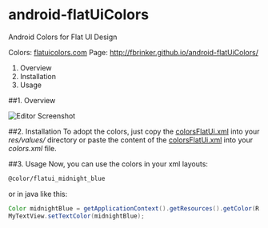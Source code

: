 android-flatUiColors
====================

Android Colors for Flat UI Design

Colors: [flatuicolors.com](http://www.flatuicolors.com/)
Page: http://fbrinker.github.io/android-flatUiColors/

1. Overview
2. Installation
3. Usage

##1. Overview

![Editor Screenshot](https://raw.github.com/fbrinker/android-flatUiColors/master/screenshot.png)

##2. Installation
To adopt the colors, just copy the [colorsFlatUi.xml](../master/res/values/colorsFlatUi.xml) into your *res/values/* directory or paste the content of the [colorsFlatUi.xml](../master/res/values/colorsFlatUi.xml) into your *colors.xml* file.

##3. Usage
Now, you can use the colors in your xml layouts:
```xml
@color/flatui_midnight_blue
```

or in java like this:
```java
Color midnightBlue = getApplicationContext().getResources().getColor(R.id.flatui_midnight_blue)
MyTextView.setTextColor(midnightBlue);
```
